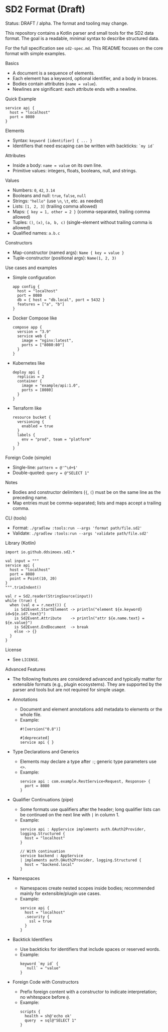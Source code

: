 # SD2 Format (Draft)

Status: DRAFT / alpha. The format and tooling may change.

This repository contains a Kotlin parser and small tools for the SD2 data format. The goal is a readable, minimal syntax to describe structured data.

For the full specification see `sd2-spec.md`. This README focuses on the core format with simple examples.

Basics
- A document is a sequence of elements.
- Each element has a keyword, optional identifier, and a body in braces.
- Bodies contain attributes (`name = value`).
- Newlines are significant: each attribute ends with a newline.

Quick Example
```
service api {
  host = "localhost"
  port = 8080
}
```

Elements
- Syntax: `keyword [identifier] { ... }`
- Identifiers that need escaping can be written with backticks: `` `my id` ``

Attributes
- Inside a body: `name = value` on its own line.
- Primitive values: integers, floats, booleans, null, and strings.

Values
- Numbers: `0`, `42`, `3.14`
- Booleans and null: `true`, `false`, `null`
- Strings: `"hello"` (use `\n`, `\t`, etc. as needed)
- Lists: `[1, 2, 3]` (trailing comma allowed)
- Maps: `{ key = 1, other = 2 }` (comma-separated, trailing comma allowed)
- Tuples: `()`, `(x)`, `(a, b, c)` (single-element without trailing comma is allowed)
- Qualified names: `a.b.c`

Constructors
- Map-constructor (named args): `Name { key = value }`
- Tuple-constructor (positional args): `Name(1, 2, 3)`

Use cases and examples

- Simple configuration
  ```
  app config {
    host = "localhost"
    port = 8080
    db = { host = "db.local", port = 5432 }
    features = ["a", "b"]
  }
  ```

- Docker Compose like
  ```
  compose app {
    version = "3.9"
    service web {
      image = "nginx:latest",
      ports = ["8080:80"]
    }
  }
  ```

- Kubernetes like
  ```
  deploy api {
    replicas = 2
    container {
      image = "example/api:1.0",
      ports = [8080]
    }
  }
  ```

- Terraform like
  ```
  resource bucket {
    versioning {
      enabled = true 
    }
    labels {
      env = "prod", team = "platform"
    }
  }
  ```

Foreign Code (simple)
- Single-line: `pattern = @'^\d+$'`
- Double-quoted: `query = @"SELECT 1"`

Notes
- Bodies and constructor delimiters (`{`, `(`) must be on the same line as the preceding name.
- Map entries must be comma-separated; lists and maps accept a trailing comma.

CLI (tools)
- Format: `./gradlew :tools:run --args 'format path/file.sd2'`
- Validate: `./gradlew :tools:run --args 'validate path/file.sd2'`

Library (Kotlin)
```
import io.github.ddsimoes.sd2.*

val input = """
service api {
  host = "localhost"
  port = 8080
  point = Point(10, 20)
}
""".trimIndent()

val r = Sd2.reader(StringSource(input))
while (true) {
  when (val e = r.next()) {
    is Sd2Event.StartElement -> println("element ${e.keyword} id=${e.id?.text}")
    is Sd2Event.Attribute    -> println("attr ${e.name.text} = ${e.value}")
    is Sd2Event.EndDocument  -> break
    else -> {}
  }
}
```

License
- See `LICENSE`.

Advanced Features
- The following features are considered advanced and typically matter for extensible formats (e.g., plugin ecosystems). They are supported by the parser and tools but are not required for simple usage.

- Annotations
  - Document and element annotations add metadata to elements or the whole file.
  - Example:
    ```
    #![version("0.8")]
    
    #[deprecated]
    service api { }
    ```

- Type Declarations and Generics
  - Elements may declare a type after `:`; generic type parameters use `<>`.
  - Example:
    ```
    service api : com.example.RestService<Request, Response> {
      port = 8080
    }
    ```

- Qualifier Continuations (pipe)
  - Some formats use qualifiers after the header; long qualifier lists can be continued on the next line with `|` in column 1.
  - Example:
    ```
    service api : AppService implements auth.OAuth2Provider, logging.Structured {
      host = "localhost"
    }

    // With continuation
    service backend : AppService
    | implements auth.OAuth2Provider, logging.Structured {
      host = "backend.local"
    }
    ```

- Namespaces
  - Namespaces create nested scopes inside bodies; recommended mainly for extensible/plugin use cases.
  - Example:
    ```
    service api {
      host = "localhost"
      .security {
        ssl = true
      }
    }
    ```

- Backtick Identifiers
  - Use backticks for identifiers that include spaces or reserved words.
  - Example:
    ```
    keyword `my id` {
      `null` = "value"
    }
    ```

- Foreign Code with Constructors
  - Prefix foreign content with a constructor to indicate interpretation; no whitespace before `@`.
  - Example:
    ```
    scripts {
      health = sh@'echo ok'
      query  = sql@"SELECT 1"
    }
    ```
